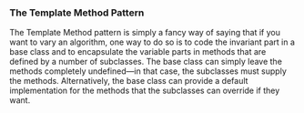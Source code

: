 ### The Template Method Pattern
The Template Method pattern is simply a fancy way of saying that if you want to vary an algorithm, one way to do so is to code the invariant part in a base class and to encapsulate the variable parts in methods that are defined by a number of subclasses.
The base class can simply leave the methods completely undefined—in that case, the subclasses must supply the methods.
Alternatively, the base class can provide a default implementation for the methods that the subclasses can override if they want.
